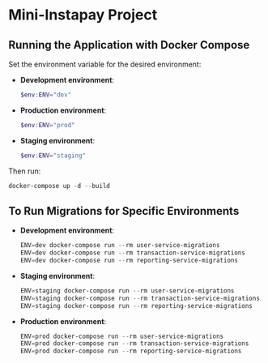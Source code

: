 # Mini-Instapay Project

## Running the Application with Docker Compose

Set the environment variable for the desired environment:

- **Development environment**:
  ```powershell
  $env:ENV="dev"
  ```

- **Production environment**:
  ```powershell
  $env:ENV="prod"
  ```

- **Staging environment**:
  ```powershell
  $env:ENV="staging"
  ```

Then run:

```powershell
docker-compose up -d --build
```

## To Run Migrations for Specific Environments

- **Development environment**:
  ```powershell
  ENV=dev docker-compose run --rm user-service-migrations
  ENV=dev docker-compose run --rm transaction-service-migrations
  ENV=dev docker-compose run --rm reporting-service-migrations
  ```

- **Staging environment**:
  ```powershell
  ENV=staging docker-compose run --rm user-service-migrations
  ENV=staging docker-compose run --rm transaction-service-migrations
  ENV=staging docker-compose run --rm reporting-service-migrations
  ```

- **Production environment**:
  ```powershell
  ENV=prod docker-compose run --rm user-service-migrations
  ENV=prod docker-compose run --rm transaction-service-migrations
  ENV=prod docker-compose run --rm reporting-service-migrations
  ```

